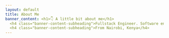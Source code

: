 ```yaml
---
layout: default
title: About Me
banner_content: <h1>👇 A little bit about me</h1>
  <h4 class="banner-content-subheading">Fullstack Engineer. Software engineering consultant. Indie product maker</h4>
  <h4 class="banner-content-subheading">From Nairobi, Kenya</h4>
---
```

